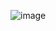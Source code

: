 ![image](https://github.com/beatrizveloso/form-delivery/assets/156534028/c57acabd-3aec-498f-8f94-530f8d012a29)

